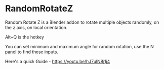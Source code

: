 # RandomRotateZ

Random Rotate Z is a  Blender addon to rotate multiple objects randomly, on the z axis, on local orientation. 

Alt+Q is the hotkey

You can set minimum and maximum angle for random rotation, use the N panel to find those inputs.

Here's a quick Guide - https://youtu.be/hJ7ulN8j1j4
